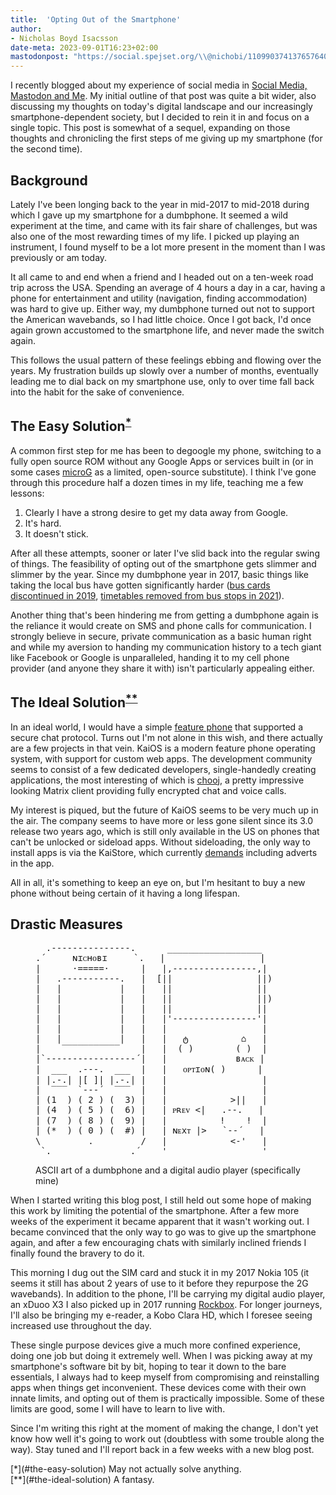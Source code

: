 ```yaml
---
title:  'Opting Out of the Smartphone'
author:
- Nicholas Boyd Isacsson
date-meta: 2023-09-01T16:23+02:00
mastodonpost: "https://social.spejset.org/\\@nichobi/110990374137657640"
---
```


I recently blogged about my experience of social media in [Social Media, Mastodon and Me](/2023-08-13-social-media-mastodon-and-me).
My initial outline of that post was quite a bit wider, also discussing my thoughts on today's digital landscape and our increasingly smartphone-dependent society, but I decided to rein it in and focus on a single topic.
This post is somewhat of a sequel, expanding on those thoughts and chronicling the first steps of me giving up my smartphone (for the second time).

## Background

Lately I've been longing back to the year in mid-2017 to mid-2018 during which I gave up my smartphone for a dumbphone.
It seemed a wild experiment at the time, and came with its fair share of challenges, but was also one of the most rewarding times of my life.
I picked up playing an instrument, I found myself to be a lot more present in the moment than I was previously or am today.

It all came to and end when a friend and I headed out on a ten-week road trip across the USA.
Spending an average of 4 hours a day in a car, having a phone for entertainment and utility (navigation, finding accommodation) was hard to give up.
Either way, my dumbphone turned out not to support the American wavebands, so I had little choice.
Once I got back, I'd once again grown accustomed to the smartphone life, and never made the switch again.

This follows the usual pattern of these feelings ebbing and flowing over the years.
My frustration builds up slowly over a number of months, eventually leading me to dial back on my smartphone use, only to over time fall back into the habit for the sake of convenience.

## The Easy Solution<sup>[*](#*)</sup>

A common first step for me has been to degoogle my phone, switching to a fully open source ROM without any Google Apps or services built in (or in some cases [microG](https://microg.org/) as a limited, open-source substitute).
I think I've gone through this procedure half a dozen times in my life, teaching me a few lessons:

1. Clearly I have a strong desire to get my data away from Google.
2. It's hard.
3. It doesn't stick.

After all these attempts, sooner or later I've slid back into the regular swing of things.
The feasibility of opting out of the smartphone gets slimmer and slimmer by the year.
Since my dumbphone year in 2017, basic things like taking the local bus have gotten significantly harder ([bus cards discontinued in 2019](https://www.svt.se/nyheter/lokalt/skane/jojo-korten-forsvinner), [timetables removed from bus stops in 2021](https://www.mynewsdesk.com/se/skanetrafiken/pressreleases/13-december-ny-tidtabell-paa-skaanetrafiken-3057811#:~:text=Nytt%20f%C3%B6r%20i%20%C3%A5r%20%C3%A4r,p%C3%A5%20v%C3%A5ra%20bussh%C3%A5llplatser)).

Another thing that's been hindering me from getting a dumbphone again is the reliance it would create on SMS and phone calls for communication.
I strongly believe in secure, private communication as a basic human right and while my aversion to handing my communication history to a tech giant like Facebook or Google is unparalleled, handing it to my cell phone provider (and anyone they share it with) isn't particularly appealing either.


## The Ideal Solution<sup>[**](#**)</sup>

In an ideal world, I would have a simple [feature phone](https://en.wikipedia.org/wiki/Feature_phone) that supported a secure chat protocol.
Turns out I'm not alone in this wish, and there actually are a few projects in that vein.
KaiOS is a modern feature phone operating system, with support for custom web apps.
The development community seems to consist of a few dedicated developers, single-handedly creating applications, the most interesting of which is [chooj](https://github.com/farooqkz/chooj), a pretty impressive looking Matrix client providing fully encrypted chat and voice calls.

My interest is piqued, but the future of KaiOS seems to be very much up in the air.
The company seems to have more or less gone silent since its 3.0 release two years ago, which is still only available in the US on phones that can't be unlocked or sideload apps.
Without sideloading, the only way to install apps is via the KaiStore, which currently [demands](https://developer.kaiostech.com/docs/distribution/submission-guideline/) including adverts in the app.

All in all, it's something to keep an eye on, but I'm hesitant to buy a new phone without being certain of it having a long lifespan.


## Drastic Measures

<figure aria-label="ASCII art of a dumbphone and a digital audio player (specifically mine)" id="devices">
<pre role="img" style="overflow-x: auto;">
  .---------------.      __________________
.´     ɴɪᴄʜᴏʙɪ     `.   |                  |
|      ·=====·      |   |,----------------,|
|   .-----------.   |  [||                ||)
|   |           |   |   ||                ||
|   |           |   |   ||                ||)
|   |           |   |   ||                ||
|   |           |   |   |'----------------'|
|   |           |   |   |                  |
|   |           |   |   |   ტ          ⌂   |
|    ‾‾‾‾‾‾‾‾‾‾‾    |   |  ( )        ( )  |
|`-----------------´|   |             ʙᴀᴄᴋ |
|  ___  .---.  ___  |   |   ᴏᴘᴛɪᴏɴ( )      |
| |.-.| |[ ]| |.-.| |   |                  |
|  ‾‾‾  `---´  ‾‾‾  |   |                  |
| (1  ) ( 2 ) (  3) |   |            >||   |
| (4  ) ( 5 ) (  6) |   | ᴘʀᴇᴠ <|   .--.   |
| (7  ) ( 8 ) (  9) |   |          !    !  |
| (*  ) ( 0 ) (  #) |   | ɴᴇxᴛ |>   `--´   |
\         .         /   |            <-'   |
 `._______________.´    '__________________'
</pre>
<figcaption aria-hidden="true">ASCII art of a dumbphone and a digital audio player (specifically mine)</figcaption>
</figure>

When I started writing this blog post, I still held out some hope of making this work by limiting the potential of the smartphone.
After a few more weeks of the experiment it became apparent that it wasn't working out.
I became convinced that the only way to go was to give up the smartphone again, and after a few encouraging chats with similarly inclined friends I finally found the bravery to do it.

This morning I dug out the SIM card and stuck it in my 2017 Nokia 105 (it seems it still has about 2 years of use to it before they repurpose the 2G wavebands).
In addition to the phone, I'll be carrying my digital audio player, an xDuoo X3 I also picked up in 2017 running [Rockbox](https://rockbox.org/).
For longer journeys, I'll also be bringing my e-reader, a Kobo Clara HD, which I foresee seeing increased use throughout the day.

These single purpose devices give a much more confined experience, doing one job but doing it extremely well.
When I was picking away at my smartphone's software bit by bit, hoping to tear it down to the bare essentials, I always had to keep myself from compromising and reinstalling apps when things get inconvenient.
These devices come with their own innate limits, and opting out of them is practically impossible.
Some of these limits are good, some I will have to learn to live with.

Since I'm writing this right at the moment of making the change, I don't yet know how well it's going to work out (doubtless with some trouble along the way).
Stay tuned and I'll report back in a few weeks with a new blog post.


<div>
<a name="*"></a>[*](#the-easy-solution) May not actually solve anything.
</div>
<div>
<a name="**"></a>[**](#the-ideal-solution) A fantasy.
</div>

